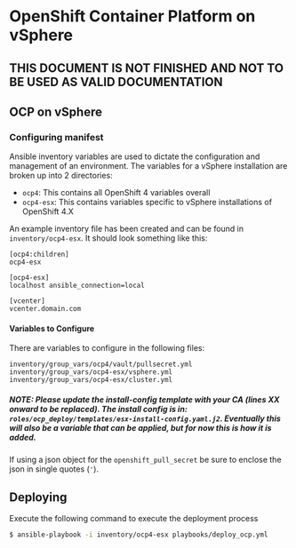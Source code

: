 # OpenShift Container Platform on vSphere

## THIS DOCUMENT IS NOT FINISHED AND NOT TO BE USED AS VALID DOCUMENTATION

## OCP on vSphere

### Configuring manifest

Ansible inventory variables are used to dictate the configuration and management of an environment. The variables for a vSphere installation are broken up into 2 directories:

* `ocp4`: This contains all OpenShift 4 variables overall
* `ocp4-esx`: This contains variables specific to vSphere installations of OpenShift 4.X

An example inventory file has been created and can be found in `inventory/ocp4-esx`. It should look something like this:

```
[ocp4:children]
ocp4-esx

[ocp4-esx]
localhost ansible_connection=local

[vcenter]
vcenter.domain.com
```

#### Variables to Configure

There are variables to configure in the following files:

```
inventory/group_vars/ocp4/vault/pullsecret.yml
inventory/group_vars/ocp4-esx/vsphere.yml
inventory/group_vars/ocp4-esx/cluster.yml
```
##### NOTE: Please update the install-config template with your CA (lines XX onward to be replaced). The install config is in: `roles/ocp_deploy/templates/esx-install-config.yaml.j2`. Eventually this will also be a variable that can be applied, but for now this is how it is added.

If using a json object for the `openshift_pull_secret` be sure to enclose the json in single quotes (`'`).

## Deploying

Execute the following command to execute the deployment process

```sh
$ ansible-playbook -i inventory/ocp4-esx playbooks/deploy_ocp.yml
```
